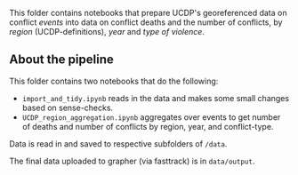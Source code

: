 
This folder contains notebooks that prepare UCDP's georeferenced data on conflict *events* into data on conflict deaths and the number of conflicts, by *region* (UCDP-definitions), *year* and *type of violence*. 

## About the pipeline
This folder contains two notebooks that do the following:

- `import_and_tidy.ipynb` reads in the data and makes some small changes based on sense-checks.  
- `UCDP_region_aggregation.ipynb` aggregates over events to get number of deaths and number of conflicts by region, year, and conflict-type. 

Data is read in and saved to respective subfolders of `/data`. 

The final data uploaded to grapher (via fasttrack) is in `data/output`.
